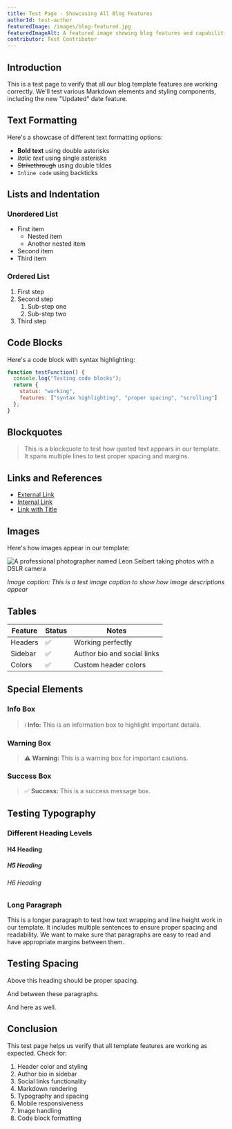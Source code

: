 ```yaml
---
title: Test Page - Showcasing All Blog Features
authorId: test-author
featuredImage: /images/blog-featured.jpg
featuredImageAlt: A featured image showing blog features and capabilities
contributor: Test Contributor
---
```


## Introduction

This is a test page to verify that all our blog template features are working correctly. We'll test various Markdown elements and styling components, including the new "Updated" date feature.

## Text Formatting

Here's a showcase of different text formatting options:

- **Bold text** using double asterisks
- *Italic text* using single asterisks
- ~~Strikethrough~~ using double tildes
- `Inline code` using backticks

## Lists and Indentation

### Unordered List
- First item
  - Nested item
  - Another nested item
- Second item
- Third item

### Ordered List
1. First step
2. Second step
   1. Sub-step one
   2. Sub-step two
3. Third step

## Code Blocks

Here's a code block with syntax highlighting:

```javascript
function testFunction() {
  console.log("Testing code blocks");
  return {
    status: "working",
    features: ["syntax highlighting", "proper spacing", "scrolling"]
  };
}
```

## Blockquotes

> This is a blockquote to test how quoted text appears in our template.
> It spans multiple lines to test proper spacing and margins.

## Links and References

- [External Link](https://example.com)
- [Internal Link](/blog)
- [Link with Title](https://example.com "Hover over me!")

## Images

Here's how images appear in our template:

![A professional photographer named Leon Seibert taking photos with a DSLR camera](/images/leon-seibert.jpg)

*Image caption: This is a test image caption to show how image descriptions appear*

## Tables

| Feature | Status | Notes |
|---------|--------|-------|
| Headers | ✅ | Working perfectly |
| Sidebar | ✅ | Author bio and social links |
| Colors | ✅ | Custom header colors |

## Special Elements

### Info Box
> ℹ️ **Info:** This is an information box to highlight important details.

### Warning Box
> ⚠️ **Warning:** This is a warning box for important cautions.

### Success Box
> ✅ **Success:** This is a success message box.

## Testing Typography

### Different Heading Levels
#### H4 Heading
##### H5 Heading
###### H6 Heading

### Long Paragraph
This is a longer paragraph to test how text wrapping and line height work in our template. It includes multiple sentences to ensure proper spacing and readability. We want to make sure that paragraphs are easy to read and have appropriate margins between them.

## Testing Spacing

Above this heading should be proper spacing.

And between these paragraphs.

And here as well.

## Conclusion

This test page helps us verify that all template features are working as expected. Check for:

1. Header color and styling
2. Author bio in sidebar
3. Social links functionality
4. Markdown rendering
5. Typography and spacing
6. Mobile responsiveness
7. Image handling
8. Code block formatting 